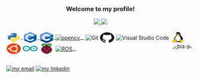<h3 align="center">Welcome to my profile!</h3>   
<div align="center">
  <a href="https://github.com/brenopmeneses">
  <img height="150em" src="https://github-readme-stats.vercel.app/api?username=brenopmeneses&show_icons=true&theme=tokyonight&include_all_commits=true&count_private=true"/>
  <img height="150em" src="https://github-readme-streak-stats.herokuapp.com?user=brenopmeneses&theme=tokyonight&hide_border=true"/>
</div>
<div style="display: inline_block"><br>
  <img align="center" alt="Python" height="30" width="40" src="https://raw.githubusercontent.com/devicons/devicon/master/icons/python/python-original.svg">
  <img align="center" alt="C" height="30" width="40" src="https://raw.githubusercontent.com/devicons/devicon/master/icons/c/c-original.svg">
  <img align="center" alt="c++" height="30" width="40" src="https://raw.githubusercontent.com/devicons/devicon/master/icons/cplusplus/cplusplus-original.svg">
  <a href="https://opencv.org/" target="_blank" rel="noreferrer"> <img align="center" src="https://www.vectorlogo.zone/logos/opencv/opencv-icon.svg" alt="opencv" width="30" height="30"/> &ensp;</a>
  <img align="center" alt="Git" height="30" width="40" src="https://cdn.jsdelivr.net/gh/devicons/devicon/icons/git/git-original.svg">
  <img align="center" alt="github" height="30" width="40" src="https://raw.githubusercontent.com/devicons/devicon/master/icons/github/github-original.svg">
  <img align="center" alt="Visual Studio Code" height="30" width="40" src="https://cdn.jsdelivr.net/gh/devicons/devicon/icons/vscode/vscode-original.svg">
  <img align="center" title="Linux" height="30" width="40" src="https://raw.githubusercontent.com/devicons/devicon/master/icons/linux/linux-original.svg">
  <img align="center" alt="ubuntu" height="30" width="40" src="https://raw.githubusercontent.com/devicons/devicon/master/icons/ubuntu/ubuntu-plain.svg">
  <img align="center" title="ARDUINO" height="30" width="40" src="https://raw.githubusercontent.com/devicons/devicon/master/icons/arduino/arduino-original.svg">
  <img align="center" title="RASPBERRYPI" height="30" width="40" src="https://raw.githubusercontent.com/devicons/devicon/master/icons/raspberrypi/raspberrypi-original.svg">
  <a href="https://www.ros.org/" target="_blank" rel="noreferrer"> <img align="center" src="https://upload.wikimedia.org/wikipedia/commons/b/bb/Ros_logo.svg" alt="ROS" width="60" height="30"/> &ensp;</a>
  <img align="right" alt="bia-pic" height="150" style="border-radius:50px;" src="https://imagensemoldes.com.br/wp-content/uploads/2020/06/Figura-R2-D2-Star-Wars-PNG-579x1024.png">
</div>

  ##
 
[![my email](https://img.shields.io/static/v1?style=flat&logo=gmail&labelColor=fafafa&label=Email&message=ras@ee.ufcg.edu.brr&color=red)](mailto:ras@ee.ufcg.edu.br)
[![my linkedin](https://img.shields.io/static/v1?style=flat&logo=linkedin&logoColor=0072b1&labelColor=fafafa&label=LinkedIn&message=Bruno%20Joao&color=0072b1)](https://www.linkedin.com/in/brunojoao/)
